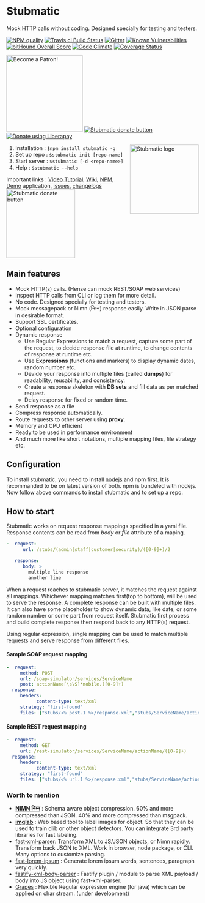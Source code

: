 # Stubmatic
Mock HTTP calls without coding. Designed specially for testing and testers.

[![NPM quality][quality-image]][quality-url]
[![Travis ci Build Status](https://travis-ci.org/NaturalIntelligence/Stubmatic.svg?branch=master)](https://travis-ci.org/NaturalIntelligence/Stubmatic) 
[![Gitter](https://img.shields.io/gitter/room/Stubmatic/Stubmatic.svg)](https://gitter.im/Stubmatic/Lobby#) 
[![Known Vulnerabilities](https://snyk.io/test/github/naturalintelligence/stubmatic/badge.svg)](https://snyk.io/test/github/naturalintelligence/stubmatic) 
[![bitHound Overall Score](https://www.bithound.io/github/NaturalIntelligence/Stubmatic/badges/score.svg)](https://www.bithound.io/github/NaturalIntelligence/Stubmatic) 
[![Code Climate](https://codeclimate.com/github/NaturalIntelligence/Stubmatic/badges/gpa.svg)](https://codeclimate.com/github/NaturalIntelligence/Stubmatic) 
[![Coverage Status](https://coveralls.io/repos/github/NaturalIntelligence/Stubmatic/badge.svg?branch=dev)](https://coveralls.io/github/NaturalIntelligence/Stubmatic?branch=dev)

<a href="https://www.patreon.com/bePatron?u=9531404" data-patreon-widget-type="become-patron-button"><img src="https://c5.patreon.com/external/logo/become_a_patron_button.png" alt="Become a Patron!" width="200" /></a>
<a href="https://www.paypal.com/cgi-bin/webscr?cmd=_s-xclick&hosted_button_id=KQJAX48SPUKNC"> <img src="https://www.paypalobjects.com/webstatic/en_US/btn/btn_donate_92x26.png" alt="Stubmatic donate button"/></a>
<a href="https://liberapay.com/amitgupta/donate"><img alt="Donate using Liberapay" src="https://liberapay.com/assets/widgets/donate.svg"></a>

[quality-image]: http://npm.packagequality.com/shield/stubmatic.svg?style=flat-square
[quality-url]: http://packagequality.com/#?package=stubmatic


<img align="right" src="https://naturalintelligence.github.io/Stubmatic/img/stubmatic_logo.png?raw=true" width="180px" alt="Stubmatic logo"/> 

1. Installation : `$npm install stubmatic -g`
2. Set up repo  : `$stubmatic init [repo-name]`
3. Start server : `$stubmatic [-d <repo-name>]`
4. Help         : `$stubmatic --help`

Important links : [Video Tutorial](https://youtu.be/7mA4-MXxwgk), [Wiki](https://github.com/NaturalIntelligence/Stubmatic/wiki), [NPM](https://www.npmjs.com/package/stubmatic), [Demo](https://github.com/NaturalIntelligence/Stubmatic/tree/master/functional-tests) application, [issues](https://github.com/NaturalIntelligence/Stubmatic/issues), [changelogs](https://github.com/NaturalIntelligence/Stubmatic/wikiChangelog)
[<img width="180px" src="https://naturalintelligence.github.io/Stubmatic/img/showcase_btn.png" alt="Stubmatic donate button"/>](https://naturalintelligence.github.io/Stubmatic/#showcase)

## Main features

* Mock HTTP(s) calls. (Hense can mock REST/SOAP web services)
* Inspect HTTP calls from CLI or log them for more detail.
* No code. Designed specially for testing and testers.
* Mock messagepack or Nimn (निम्न) response easily. Write in JSON parse in desirable format. 
* Support SSL certificates.
* Optional configuration
* Dynamic response
  * Use Regular Expressions to match a request, capture some part of the request, to decide response file at runtime, to change contents of response at runtime etc. 
  * Use **Expressions** (functions and markers) to display dynamic dates, random number etc.
  * Devide your response into multiple files (called **dumps**) for readability, reusability, and consistency.
  * Create a response skeleton with **DB sets** and fill data as per matched request.
  * Delay response for fixed or random time.
* Send response as a file
* Compress response automatically.
* Route requests to other server using **proxy**.
* Memory and CPU efficient
* Ready to be used in performance environment
* And much more like short notations, multiple mapping files, file strategy etc.

## Configuration
To install stubmatic, you need to install [nodejs](https://nodejs.org/en/download/) and npm first. It is recommanded to be on latest version of both. npm is bundeled with nodejs. Now follow above commands to install stubmatic and to set up a repo.

## How to start
Stubmatic works on request response mappings specified in a yaml file. Response contents can be read from *body* or *file* attribute of a maping. 

```yaml
-  request:
      url: /stubs/(admin|staff|customer|security)/([0-9]+)/2

   response:
      body: >
        multiple line response
        another line
```
When a request reaches to stubmatic server, it matches the request against all mappings. Whichever mapping matches first(top to bottom), will be used to serve the response. A complete response can be built with multiple files. It can also have some placeholder to show dynamic data, like date, or some random number or some part from request itself. Stubmatic first process and build complete response then respond back to any HTTP(s) request.

Using regular expression, single mapping can be used to match multiple requests and serve response from different files.

#### Sample SOAP request mapping
```yaml
-  request:
     method: POST
     url: /soap-simulator/services/ServiceName
     post: actionName[\s\S]*mobile.([0-9]+)
  response:
     headers:
           content-type: text/xml
     strategy: "first-found"
     files: ["stubs/<% post.1 %>/response.xml","stubs/ServiceName/actionName/default.xml"]
```
#### Sample REST request mapping
```yaml
-  request:
     method: GET
     url: /rest-simulator/services/ServiceName/actionName/([0-9]+)
  response:
     headers:
           content-type: text/xml
     strategy: "first-found"
     files: ["stubs/<% url.1 %>/response.xml","stubs/ServiceName/actionName/default.xml"]
```

### Worth to mention

- **[NIMN निम्न](https://github.com/nimndata/spec)** : Schema aware object compression. 60% and more compressed than JSON. 40% and more compressed than msgpack.
- **[imglab](https://github.com/NaturalIntelligence/imglab)** : Web based tool to label images for object. So that they can be used to train dlib or other object detectors. You can integrate 3rd party libraries for fast labeling.
- [fast-xml-parser](https://github.com/NaturalIntelligence/fast-xml-parser): Transform XML to JS/JSON objects, or Nimn rapidly. Transform back JSON to XML. Work in browser, node package, or CLI. Many options to customize parsing.
- [fast-lorem-ipsum](https://github.com/amitguptagwl/fast-lorem-ipsum) : Generate lorem ipsum words, sentences, paragraph very quickly.
- [fastify-xml-body-parser](https://github.com/NaturalIntelligence/fastify-xml-body-parser/) : Fastify plugin / module to parse XML payload / body into JS object using fast-xml-parser.
- [Grapes](https://github.com/amitguptagwl/grapes) : Flexible Regular expression engine (for java) which can be applied on char stream. (under development)
